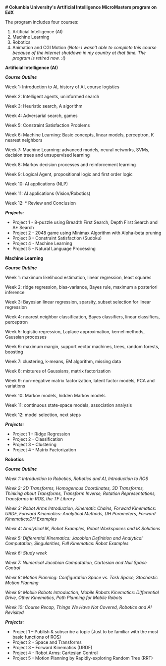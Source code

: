 **# Columbia University's Artificial Intelligence MicroMasters program on EdX**

The program includes four courses:

1. Artificial Intelligence (AI)
1. Machine Learning
1. Robotics
1. Animation and CGI Motion (*Note: I wasn’t able to complete this course because of the internet shutdown in my country at that time. The program is retired now. :(*)

**Artificial Intelligence (AI)**

***Course Outline*** 

Week 1: Introduction to AI, history of AI, course logistics

Week 2: Intelligent agents, uninformed search

Week 3: Heuristic search, A algorithm

Week 4: Adversarial search, games

Week 5: Constraint Satisfaction Problems

Week 6: Machine Learning: Basic concepts, linear models, perceptron, K nearest neighbors

Week 7: Machine Learning: advanced models, neural networks, SVMs, decision trees and unsupervised learning

Week 8: Markov decision processes and reinforcement learning

Week 9: Logical Agent, propositional logic and first order logic

Week 10: AI applications (NLP)

Week 11: AI applications (Vision/Robotics)

Week 12: \* Review and Conclusion

***Projects**:*

- Project 1 - 8-puzzle using Breadth First Search, Depth First Search and A\* Search
- Project 2 - 2048 game using Minimax Algorithm with Alpha-beta pruning
- Project 3 - Constraint Satisfaction (Sudoku)
- Project 4 - Machine Learning
- Project 5 - Natural Language Processing

**Machine Learning**

***Course Outline*** 

Week 1: maximum likelihood estimation, linear regression, least squares

Week 2: ridge regression, bias-variance, Bayes rule, maximum a posteriori inference

Week 3: Bayesian linear regression, sparsity, subset selection for linear regression

Week 4: nearest neighbor classification, Bayes classifiers, linear classifiers, perceptron

Week 5: logistic regression, Laplace approximation, kernel methods, Gaussian processes

Week 6: maximum margin, support vector machines, trees, random forests, boosting

Week 7: clustering, k-means, EM algorithm, missing data

Week 8: mixtures of Gaussians, matrix factorization

Week 9: non-negative matrix factorization, latent factor models, PCA and variations

Week 10: Markov models, hidden Markov models

Week 11: continuous state-space models, association analysis

Week 12: model selection, next steps

***Projects**:*

- Project 1 - Ridge Regression
- Project 2 - Classification
- Project 3 – Clustering
- Project 4 - Matrix Factorization

**Robotics**

***Course Outline***

*Week 1: Introduction to Robotics, Robotics and AI, Introduction to ROS*

*Week 2: 2D Transforms, Homogenous Coordinates, 3D Transforms, Thinking about Transforms, Transform Inverse, Rotation Representations, Transforms in ROS, the TF Library*

*Week 3: Robot Arms Introduction, Kinematic Chains, Forward Kinematics: URDF, Forward Kinematics: Analytical Methods, DH Parameters, Forward Kinematics:DH Examples*

*Week 4: Analytical IK, Robot Examples, Robot Workspaces and IK Solutions*

*Week 5: Differential Kinematics: Jacobian Definition and Analytical Computation, Singularities, Full Kinematics: Robot Examples*

*Week 6: Study week*

*Week 7: Numerical Jacobian Computation, Cartesian and Null Space Control*

*Week 8: Motion Planning: Configuration Space vs. Task Space, Stochastic Motion Planning*

*Week 9: Mobile Robots Introduction, Mobile Robots Kinematics: Differential Drive, Other Kinematics, Path Planning for Mobile Robots*

*Week 10: Course Recap, Things We Have Not Covered, Robotics and AI Revisited*

***Projects**:*

- Project 1 – Publish & subscribe a topic (Just to be familiar with the most basic functions of ROS)
- Project 2 - Space and Transforms
- Project 3 – Forward Kinematics (URDF)
- Project 4 - Robot Arms: Cartesian Control
- Project 5 - Motion Planning by Rapidly-exploring Random Tree (RRT)


